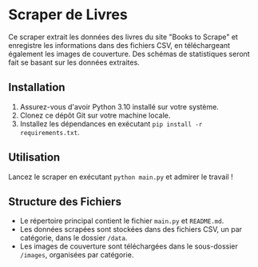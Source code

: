 # Scraper de Livres

Ce scraper extrait les données des livres du site "Books to Scrape" et enregistre les informations dans des fichiers CSV, en téléchargeant également les images de couverture.
Des schémas de statistiques seront fait se basant sur les données extraites.

## Installation

1. Assurez-vous d'avoir Python 3.10 installé sur votre système.
2. Clonez ce dépôt Git sur votre machine locale.
3. Installez les dépendances en exécutant `pip install -r requirements.txt`.

## Utilisation

Lancez le scraper en exécutant `python main.py` et admirer le travail !

## Structure des Fichiers

- Le répertoire principal contient le fichier `main.py` et `README.md`.
- Les données scrapées sont stockées dans des fichiers CSV, un par catégorie, dans le dossier `/data`.
- Les images de couverture sont téléchargées dans le sous-dossier `/images`, organisées par catégorie.
